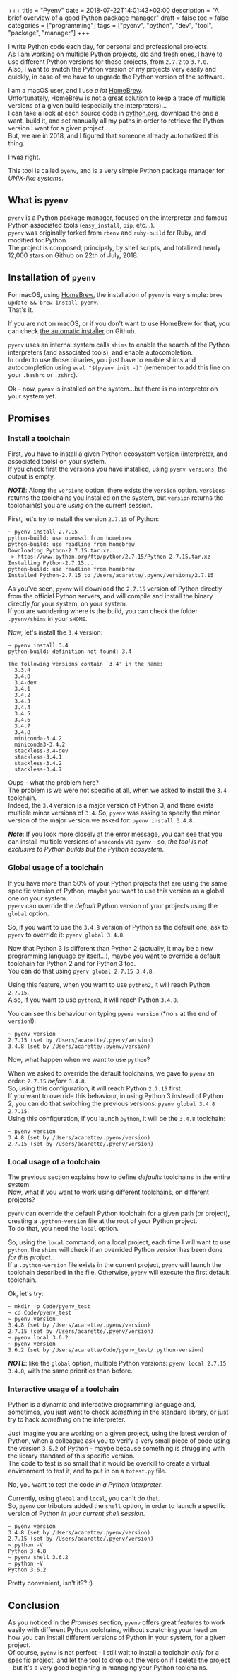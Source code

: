 +++
title = "Pyenv"
date = 2018-07-22T14:01:43+02:00
description = "A brief overview of a good Python package manager"
draft = false
toc = false
categories = ["programming"]
tags = ["pyenv", "python", "dev", "tool", "package", "manager"]
+++

I write Python code each day, for personal and professional projects.  
As I am working on multiple Python projects, old and fresh ones, I have to use different Python versions for those projects, from `2.7.2` to `3.7.0`.  
Also, I want to switch the Python version of my projects very easily and quickly, in case of we have to upgrade the Python version of the software.

I am a macOS user, and I use *a lot* [HomeBrew](https://brew.sh/).  
Unfortunately, HomeBrew is not a great solution to keep a trace of multiple versions of a given build (especially the interpreters)...  
I can take a look at each source code in [python.org](https://python.org), download the one a want, build it, and set manually all my paths in order to retrieve the Python version I want for a given project.  
But, we are in 2018, and I figured that someone already automatized this thing.

I was right.

This tool is called `pyenv`, and is a very simple Python package manager for *UNIX-like systems*.

## What is `pyenv`

`pyenv` is a Python package manager, focused on the interpreter and famous Python associated tools (`easy_install`, `pip`, etc...).  
`pyenv` was originally forked from `rbenv` and `ruby-build` for Ruby, and modified for Python.  
The project is composed, principaly, by shell scripts, and totalized nearly 12,000 stars on Github on 22th of July, 2018.

## Installation of `pyenv`

For macOS, using [HomeBrew](https://brew.sh/), the installation of `pyenv` is very simple: `brew update && brew install pyenv`.  
That's it.

If you are not on macOS, or if you don't want to use HomeBrew for that, you can check [the automatic installer](https://github.com/pyenv/pyenv-installer) on Github.

`pyenv` uses an internal system calls `shims` to enable the search of the Python interpreters (and associated tools), and enable autocompletion.  
In order to use those binaries, you just have to enable shims and autocompletion using `eval "$(pyenv init -)"` (remember to add this line on your `.bashrc` or `.zshrc`).

Ok - now, `pyenv` is installed on the system...but there is no interpreter on your system yet.

## Promises

### Install a toolchain

First, you have to install a given Python ecosystem version (interpreter, and associated tools) on your system.  
If you check first the versions you have installed, using `pyenv versions`, the output is empty.

_**NOTE**_: Along the `versions` option, there exists the `version` option. `versions` returns the toolchains you installed on the system, but `version` returns the toolchain(s) you are *using* on the current session.

First, let's try to install the version `2.7.15` of Python:
```
~ pyenv install 2.7.15
python-build: use openssl from homebrew
python-build: use readline from homebrew
Downloading Python-2.7.15.tar.xz...
-> https://www.python.org/ftp/python/2.7.15/Python-2.7.15.tar.xz
Installing Python-2.7.15...
python-build: use readline from homebrew
Installed Python-2.7.15 to /Users/acarette/.pyenv/versions/2.7.15
```

As you've seen, `pyenv` will download the `2.7.15` version of Python directly from the official Python servers, and will compile and install the binary directly *for* your system, on your system.  
If you are wondering where is the build, you can check the folder `.pyenv/shims` in your `$HOME`.

Now, let's install the `3.4` version:
```
~ pyenv install 3.4
python-build: definition not found: 3.4

The following versions contain `3.4' in the name:
  3.3.4
  3.4.0
  3.4-dev
  3.4.1
  3.4.2
  3.4.3
  3.4.4
  3.4.5
  3.4.6
  3.4.7
  3.4.8
  miniconda-3.4.2
  miniconda3-3.4.2
  stackless-3.4-dev
  stackless-3.4.1
  stackless-3.4.2
  stackless-3.4.7
```

Oups - what the problem here?  
The problem is we were not specific at all, when we asked to install the `3.4` toolchain.  
Indeed, the `3.4` version is a major version of Python 3, and there exists multiple minor versions of `3.4`.
So, `pyenv` was asking to specify the minor version of the major version we asked for: `pyenv install 3.4.8`.

_**Note**_: If you look more closely at the error message, you can see that you can install multiple versions of `anaconda` via `pyenv` - so, *the tool is not exclusive to Python builds but the Python ecosystem*.

### Global usage of a toolchain

If you have more than 50% of your Python projects that are using the same specific version of Python, maybe you want to use this version as a global one on your system.  
`pyenv` can override the *default* Python version of your projects using the `global` option.

So, if you want to use the `3.4.8` version of Python as the default one, ask to `pyenv` to override it: `pyenv global 3.4.8`.

Now that Python 3 is different than Python 2 (actually, it may be a new programming language by itself...), maybe you want to override a default toolchain for Python 2 and for Python 3 too.  
You can do that using `pyenv global 2.7.15 3.4.8`.

Using this feature, when you want to use `python2`, it will reach Python `2.7.15`.  
Also, if you want to use `python3`, it will reach Python `3.4.8`.

You can see this behaviour on typing `pyenv version` (*no `s` at the end of `version`!):
```
~ pyenv version
2.7.15 (set by /Users/acarette/.pyenv/version)
3.4.8 (set by /Users/acarette/.pyenv/version)
```

Now, what happen when we want to use `python`?

When we asked to override the default toolchains, we gave to `pyenv` an order: `2.7.15` *before* `3.4.8`.  
So, using this configuration, it will reach Python `2.7.15` first.  
If you want to override this behaviour, in using Python 3 instead of Python 2, you can do that switching the previous versions: `pyenv global 3.4.8 2.7.15`.  
Using this configuration, if you launch `python`, it will be the `3.4.8` toolchain:
```
~ pyenv version
3.4.8 (set by /Users/acarette/.pyenv/version)
2.7.15 (set by /Users/acarette/.pyenv/version)
```

### Local usage of a toolchain

The previous section explains how to define *defaults* toolchains in the entire system.  
Now, what if you want to work using different toolchains, on different projects?

`pyenv` can override the default Python toolchain for a given path (or project), creating a `.python-version` file at the root of your Python project.  
To do that, you need the `local` option.

So, using the `local` command, on a local project, each time I will want to use `python`, the `shims` will check if an overrided Python version has been done *for this project*.  
If a `.python-version` file exists in the current project, `pyenv` will launch the toolchain described in the file.
Otherwise, `pyenv` will execute the first default toolchain.

Ok, let's try:
```
~ mkdir -p Code/pyenv_test
~ cd Code/pyenv_test
~ pyenv version
3.4.8 (set by /Users/acarette/.pyenv/version)
2.7.15 (set by /Users/acarette/.pyenv/version)
~ pyenv local 3.6.2
~ pyenv version
3.6.2 (set by /Users/acarette/Code/pyenv_test/.python-version)
```

_**NOTE**_: like the `global` option, multiple Python versions: `pyenv local 2.7.15 3.4.8`, with the same priorities than before.

### Interactive usage of a toolchain

Python is a dynamic and interactive programming language and, sometimes, you just want to check _something_ in the standard library, or just try to hack _something_ on the interpreter.

Just imagine you are working on a given project, using the latest version of Python, when a colleague ask you to verify a very small piece of code using the version `3.6.2` of Python - maybe because something is struggling with the library standard of this specific version.  
The code to test is so small that it would be overkill to create a virtual environment to test it, and to put in on a `totest.py` file.

No, you want to test the code *in a Python interpreter*.

Currently, using `global` and `local`, you can't do that.  
So, `pyenv` contributors added the `shell` option, in order to launch a specific version of Python *in your current shell session*.

```
~ pyenv version
3.4.8 (set by /Users/acarette/.pyenv/version)
2.7.15 (set by /Users/acarette/.pyenv/version)
~ python -V
Python 3.4.8
~ pyenv shell 3.6.2
~ python -V
Python 3.6.2
```

Pretty convenient, isn't it?? :)

## Conclusion

As you noticed in the *Promises* section, `pyenv` offers great features to work easily with different Python toolchains, without scratching your head on how you can install different versions of Python in your system, for a given project.  
Of course, `pyenv` is not perfect - I still wait to install a toolchain *only* for a specific project, and let the tool to drop out the version if I delete the project - but it's a very good beginning in managing your Python toolchains.
